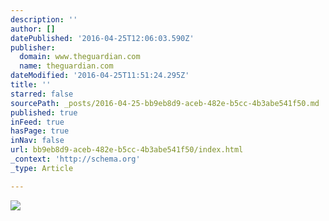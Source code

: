 ```yaml
---
description: ''
author: []
datePublished: '2016-04-25T12:06:03.590Z'
publisher:
  domain: www.theguardian.com
  name: theguardian.com
dateModified: '2016-04-25T11:51:24.295Z'
title: ''
starred: false
sourcePath: _posts/2016-04-25-bb9eb8d9-aceb-482e-b5cc-4b3abe541f50.md
published: true
inFeed: true
hasPage: true
inNav: false
url: bb9eb8d9-aceb-482e-b5cc-4b3abe541f50/index.html
_context: 'http://schema.org'
_type: Article

---
```

![](https://i.guim.co.uk/img/media/bdc6896bce570809e5de7a0024daf96d0b8ed18d/0_304_4752_2851/master/4752.jpg?w=1920&q=55&auto=format&usm=12&fit=max&s=4ec65e99099a1f7cdc91b30398a030e8)